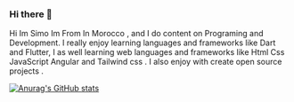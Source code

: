 ### Hi there 👋

Hi Im Simo Im From In Morocco , and I do content on Programing and Development. I really enjoy learning languages and frameworks like Dart and Flutter, I as well learning web languages and frameworks like Html Css JavaScript Angular and Tailwind css . I also enjoy with create open source projects .

[![Anurag's GitHub stats](https://github-readme-stats.vercel.app/api?username=simo-oumaandi)](https://github.com/anuraghazra/github-readme-stats)
